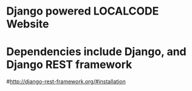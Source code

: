 # Django powered LOCALCODE Website

# Dependencies include Django, and Django REST framework

#http://django-rest-framework.org/#installation